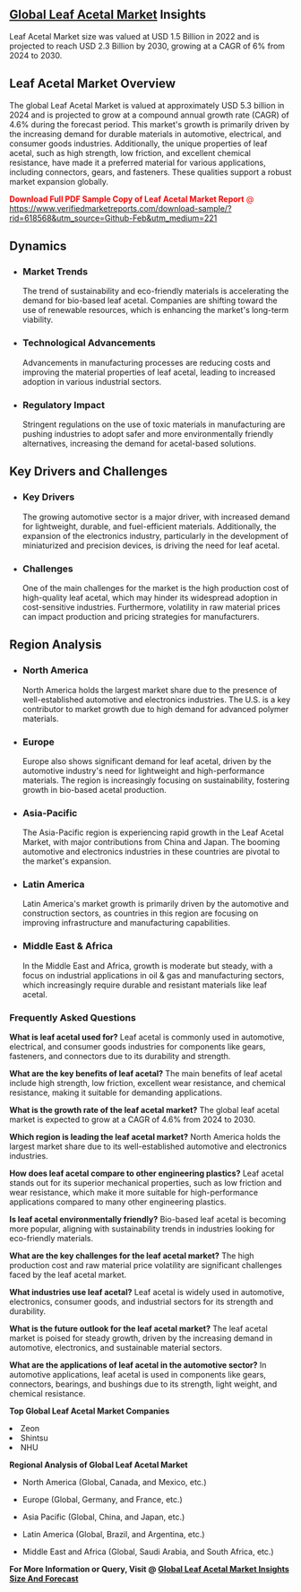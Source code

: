 <h2><a href="https://www.verifiedmarketreports.com/download-sample/?rid=618568&amp;utm_source=Github&amp;utm_medium=221" target="_blank">Global Leaf Acetal Market</a> Insights</h2><p>Leaf Acetal Market size was valued at USD 1.5 Billion in 2022 and is projected to reach USD 2.3 Billion by 2030, growing at a CAGR of 6% from 2024 to 2030.</p><p> <h2>Leaf Acetal Market Overview</h2> <p>The global Leaf Acetal Market is valued at approximately USD 5.3 billion in 2024 and is projected to grow at a compound annual growth rate (CAGR) of 4.6% during the forecast period. This market's growth is primarily driven by the increasing demand for durable materials in automotive, electrical, and consumer goods industries. Additionally, the unique properties of leaf acetal, such as high strength, low friction, and excellent chemical resistance, have made it a preferred material for various applications, including connectors, gears, and fasteners. These qualities support a robust market expansion globally.</p> <p><p><span class=""><span style="color: #ff0000;"><strong>Download Full PDF Sample Copy of Leaf Acetal Market Report</strong> @ </span><a href="https://www.verifiedmarketreports.com/download-sample/?rid=618568&amp;utm_source=Github-Feb&amp;utm_medium=221" target="_blank">https://www.verifiedmarketreports.com/download-sample/?rid=618568&amp;utm_source=Github-Feb&amp;utm_medium=221</a></span></p></p> <h2>Dynamics</h2> <ul> <li><h3>Market Trends</h3> The trend of sustainability and eco-friendly materials is accelerating the demand for bio-based leaf acetal. Companies are shifting toward the use of renewable resources, which is enhancing the market's long-term viability.</li> <li><h3>Technological Advancements</h3> Advancements in manufacturing processes are reducing costs and improving the material properties of leaf acetal, leading to increased adoption in various industrial sectors.</li> <li><h3>Regulatory Impact</h3> Stringent regulations on the use of toxic materials in manufacturing are pushing industries to adopt safer and more environmentally friendly alternatives, increasing the demand for acetal-based solutions.</li> </ul> <h2>Key Drivers and Challenges</h2> <ul> <li><h3>Key Drivers</h3> The growing automotive sector is a major driver, with increased demand for lightweight, durable, and fuel-efficient materials. Additionally, the expansion of the electronics industry, particularly in the development of miniaturized and precision devices, is driving the need for leaf acetal.</li> <li><h3>Challenges</h3> One of the main challenges for the market is the high production cost of high-quality leaf acetal, which may hinder its widespread adoption in cost-sensitive industries. Furthermore, volatility in raw material prices can impact production and pricing strategies for manufacturers.</li> </ul> <h2>Region Analysis</h2> <ul> <li><h3>North America</h3> North America holds the largest market share due to the presence of well-established automotive and electronics industries. The U.S. is a key contributor to market growth due to high demand for advanced polymer materials.</li> <li><h3>Europe</h3> Europe also shows significant demand for leaf acetal, driven by the automotive industry's need for lightweight and high-performance materials. The region is increasingly focusing on sustainability, fostering growth in bio-based acetal production.</li> <li><h3>Asia-Pacific</h3> The Asia-Pacific region is experiencing rapid growth in the Leaf Acetal Market, with major contributions from China and Japan. The booming automotive and electronics industries in these countries are pivotal to the market's expansion.</li> <li><h3>Latin America</h3> Latin America's market growth is primarily driven by the automotive and construction sectors, as countries in this region are focusing on improving infrastructure and manufacturing capabilities.</li> <li><h3>Middle East & Africa</h3> In the Middle East and Africa, growth is moderate but steady, with a focus on industrial applications in oil & gas and manufacturing sectors, which increasingly require durable and resistant materials like leaf acetal.</li> </ul> <h3>Frequently Asked Questions</h3> <p><strong>What is leaf acetal used for?</strong> Leaf acetal is commonly used in automotive, electrical, and consumer goods industries for components like gears, fasteners, and connectors due to its durability and strength.</p> <p><strong>What are the key benefits of leaf acetal?</strong> The main benefits of leaf acetal include high strength, low friction, excellent wear resistance, and chemical resistance, making it suitable for demanding applications.</p> <p><strong>What is the growth rate of the leaf acetal market?</strong> The global leaf acetal market is expected to grow at a CAGR of 4.6% from 2024 to 2030.</p> <p><strong>Which region is leading the leaf acetal market?</strong> North America holds the largest market share due to its well-established automotive and electronics industries.</p> <p><strong>How does leaf acetal compare to other engineering plastics?</strong> Leaf acetal stands out for its superior mechanical properties, such as low friction and wear resistance, which make it more suitable for high-performance applications compared to many other engineering plastics.</p> <p><strong>Is leaf acetal environmentally friendly?</strong> Bio-based leaf acetal is becoming more popular, aligning with sustainability trends in industries looking for eco-friendly materials.</p> <p><strong>What are the key challenges for the leaf acetal market?</strong> The high production cost and raw material price volatility are significant challenges faced by the leaf acetal market.</p> <p><strong>What industries use leaf acetal?</strong> Leaf acetal is widely used in automotive, electronics, consumer goods, and industrial sectors for its strength and durability.</p> <p><strong>What is the future outlook for the leaf acetal market?</strong> The leaf acetal market is poised for steady growth, driven by the increasing demand in automotive, electronics, and sustainable material sectors.</p> <p><strong>What are the applications of leaf acetal in the automotive sector?</strong> In automotive applications, leaf acetal is used in components like gears, connectors, bearings, and bushings due to its strength, light weight, and chemical resistance.</p> </p><p><strong>Top Global Leaf Acetal Market Companies</strong></p><div data-test-id=""><p><li>Zeon</li><li> Shintsu</li><li> NHU</li></p><div><strong>Regional Analysis of&nbsp;Global Leaf Acetal Market</strong></div><ul><li dir="ltr"><p dir="ltr">North America&nbsp;(Global, Canada, and Mexico, etc.)</p></li><li dir="ltr"><p dir="ltr">Europe (Global, Germany, and France, etc.)</p></li><li dir="ltr"><p dir="ltr">Asia Pacific&nbsp;(Global, China, and Japan, etc.)</p></li><li dir="ltr"><p dir="ltr">Latin America&nbsp;(Global, Brazil, and Argentina, etc.)</p></li><li dir="ltr">Middle East and Africa&nbsp;(Global, Saudi Arabia, and South Africa, etc.)</li></ul><p><strong>For More Information or Query, Visit @&nbsp;</strong><strong><a href="https://www.verifiedmarketreports.com/product/leaf-acetal-market/?utm_source=Github&amp;utm_medium=221" target="_blank">Global Leaf Acetal Market Insights Size And Forecast</a></strong></p></div>
